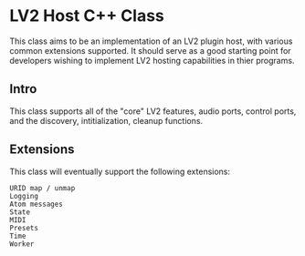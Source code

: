 LV2 Host C++ Class
==================

This class aims to be an implementation of an LV2 plugin host, with various
common extensions supported. It should serve as a good starting point for
developers wishing to implement LV2 hosting capabilities in thier programs.

Intro
----
This class supports all of the "core" LV2 features, audio ports, control ports,
and the discovery, intitialization, cleanup functions.

Extensions
----
This class will eventually support the following extensions:
```
URID map / unmap
Logging
Atom messages
State
MIDI
Presets
Time
Worker
```
